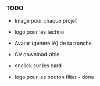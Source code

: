 

### TODO 

- Image pour chaque projet
- logo pour les techno
- Avatar (généré IA) de ta tronche 
- CV download-able
- onclick sur les card

- logo pour les bouton filter - done